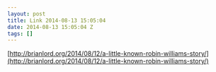 ```yaml
---
layout: post
title: Link 2014-08-13 15:05:04
date: 2014-08-13 15:05:04 Z
tags: []
---
```

[http://brianlord.org/2014/08/12/a-little-known-robin-williams-story/](http://brianlord.org/2014/08/12/a-little-known-robin-williams-story/)

